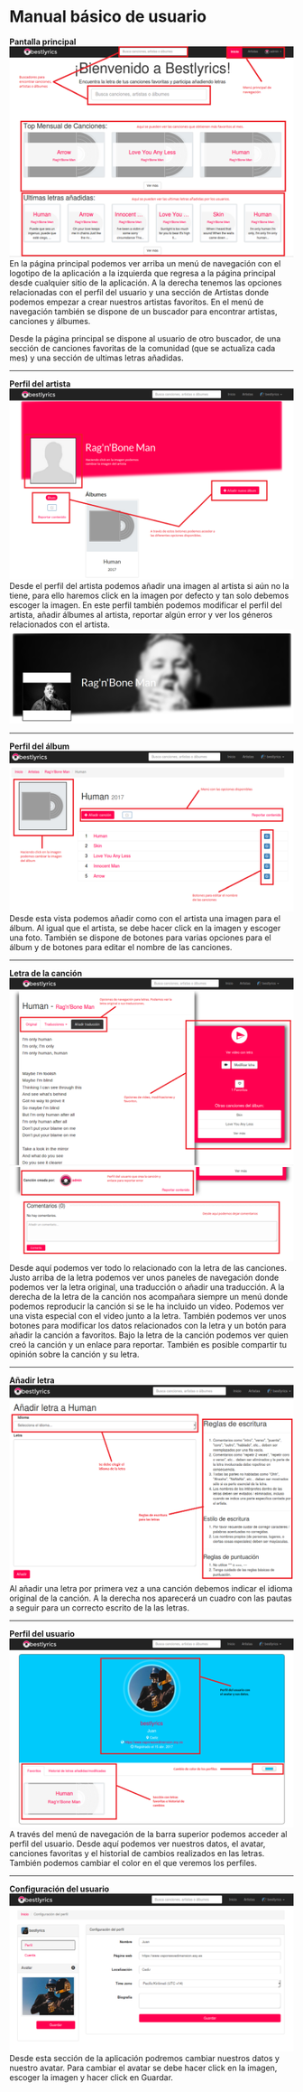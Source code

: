 Manual básico de usuario
========================

**Pantalla principal**
![Manual](images/manual/manual1.png)
En la página principal podemos ver arriba un menú de navegación con el logotipo de la aplicación a la izquierda que regresa a la página principal desde cualquier sitio de la aplicación. A la derecha tenemos las opciones relacionadas con el perfil del usuario y una sección de Artistas donde podemos empezar a crear nuestros artistas favoritos.
En el menú de navegación también se dispone de un buscador para encontrar artistas, canciones y álbumes.

Desde la página principal se dispone al usuario de otro buscador, de una sección de canciones favoritas de la comunidad (que se actualiza cada mes) y una sección de ultimas letras añadidas.

---
**Perfil del artista**
![Manual](images/manual/manual2.png)
Desde el perfil del artista podemos añadir una imagen al artista si aún no la tiene, para ello haremos click en la imagen por defecto y tan solo debemos escoger la imagen.
En este perfil también podemos modificar el perfil del artista, añadir álbumes al artista, reportar algún error y ver los géneros relacionados con el artista.
![Manual](images/manual/manual3.png)

---
**Perfil del álbum**
![Manual](images/manual/manual4.png)
Desde esta vista podemos añadir como con el artista una imagen para el álbum. Al igual que el artista, se debe hacer click en la imagen y escoger una foto.
También se dispone de botones para varias opciones para el álbum y de botones para editar el nombre de las canciones.

---
**Letra de la canción**
![Manual](images/manual/manual5.png)
![Manual](images/manual/manual6.png)
Desde aquí podemos ver todo lo relacionado con la letra de las canciones.
Justo arriba de la letra podemos ver unos paneles de navegación donde podemos ver la letra original, una traducción o añadir una traducción.
A la derecha de la letra de la canción nos acompañara siempre un menú donde podemos reproducir la canción si se le ha incluido un video. Podemos ver una vista especial con el video junto a la letra.
También podemos ver unos botones para modificar los datos relacionados con la letra y un botón para añadir la canción a favoritos.
Bajo la letra de la canción podemos ver quien creó la canción y un enlace para reportar. También es posible compartir tu opinión sobre la canción y su letra.

---
**Añadir letra**
![Manual](images/manual/manual9.png)
Al añadir una letra por primera vez a una canción debemos indicar el idioma original de la canción. A la derecha nos aparecerá un cuadro con las pautas a seguir para un correcto escrito de la las letras.

---
**Perfil del usuario**
![Manual](images/manual/manual7.png)
A través del menú de navegación de la barra superior podemos acceder al perfil del usuario. Desde aquí podemos ver nuestros datos, el avatar, canciones favoritas y el historial de cambios realizados en las letras.
También podemos cambiar el color en el que veremos los perfiles.

---
**Configuración del usuario**
![Manual](images/manual/manual8.png)
Desde esta sección de la aplicación podremos cambiar nuestros datos y nuestro avatar.
Para cambiar el avatar se debe hacer click en la imagen, escoger la imagen y hacer click en Guardar.
